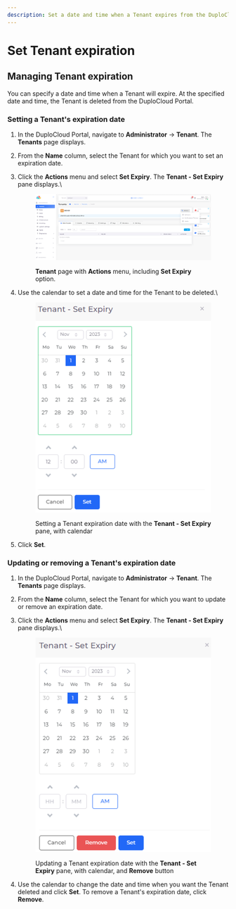 ```yaml
---
description: Set a date and time when a Tenant expires from the DuploCloud Portal.
---
```


# Set Tenant expiration

## Managing Tenant expiration

You can specify a date and time when a Tenant will expire. At the specified date and time, the Tenant is deleted from the DuploCloud Portal.

### Setting a Tenant's expiration date&#x20;

1. In the DuploCloud Portal, navigate to **Administrator** -> **Tenant**. The **Tenants** page displays.
2. From the **Name** column, select the Tenant for which you want to set an expiration date.
3.  Click the **Actions** menu and select **Set Expiry**. The **Tenant - Set Expiry** pane displays.\


    <figure><img src="../../../.gitbook/assets/ex1.png" alt=""><figcaption><p><strong>Tenant</strong> page with <strong>Actions</strong> menu, including <strong>Set Expiry</strong> option.</p></figcaption></figure>


4.  Use the calendar to set a date and time for the Tenant to be deleted.\


    <figure><img src="../../../.gitbook/assets/ex2.png" alt=""><figcaption><p>Setting a Tenant expiration date with the <strong>Tenant - Set Expiry</strong> pane, with calendar</p></figcaption></figure>


5. Click **Set**.

### Updating or removing a Tenant's expiration date

1. In the DuploCloud Portal, navigate to **Administrator** -> **Tenant**. The **Tenants** page displays.
2. From the **Name** column, select the Tenant for which you want to update or remove an expiration date.
3.  Click the **Actions** menu and select **Set Expiry**. The **Tenant - Set Expiry** pane displays.\


    <figure><img src="../../../.gitbook/assets/ex3.png" alt=""><figcaption><p>Updating a Tenant expiration date with the <strong>Tenant - Set Expiry</strong> pane, with calendar, and <strong>Remove</strong> button</p></figcaption></figure>


4. Use the calendar to change the date and time when you want the Tenant deleted and click **Set**. To remove a Tenant's expiration date, click **Remove**.&#x20;


